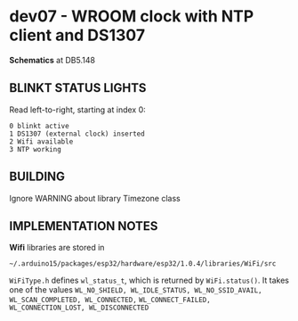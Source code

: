 # dev07 - WROOM clock with NTP client and DS1307

**Schematics** at DB5.148

## BLINKT STATUS LIGHTS

Read left-to-right, starting at index 0:
```
0 blinkt active
1 DS1307 (external clock) inserted
2 Wifi available
3 NTP working
```

## BUILDING

Ignore WARNING about library Timezone class

## IMPLEMENTATION NOTES

**Wifi** libraries are stored in 
```
~/.arduino15/packages/esp32/hardware/esp32/1.0.4/libraries/WiFi/src
```

`WiFiType.h` defines `wl_status_t`, which is returned by `WiFi.status()`. It takes one of the values   `WL_NO_SHIELD, WL_IDLE_STATUS, WL_NO_SSID_AVAIL, WL_SCAN_COMPLETED, WL_CONNECTED,`
`WL_CONNECT_FAILED, WL_CONNECTION_LOST, WL_DISCONNECTED`


